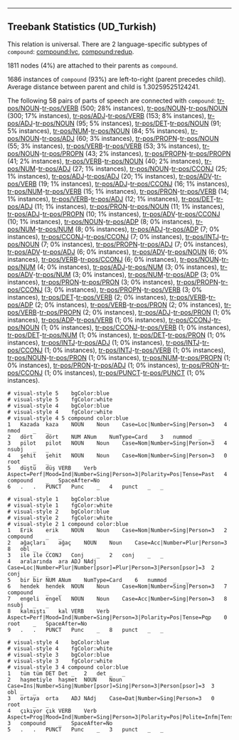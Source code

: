 

--------------------------------------------------------------------------------

## Treebank Statistics (UD_Turkish)

This relation is universal.
There are 2 language-specific subtypes of `compound`: [compound:lvc](), [compound:redup]().

1811 nodes (4%) are attached to their parents as `compound`.

1686 instances of `compound` (93%) are left-to-right (parent precedes child).
Average distance between parent and child is 1.30259525124241.

The following 58 pairs of parts of speech are connected with `compound`: [tr-pos/NOUN]()-[tr-pos/VERB]() (500; 28% instances), [tr-pos/NOUN]()-[tr-pos/NOUN]() (300; 17% instances), [tr-pos/ADJ]()-[tr-pos/VERB]() (153; 8% instances), [tr-pos/ADJ]()-[tr-pos/NOUN]() (95; 5% instances), [tr-pos/DET]()-[tr-pos/NOUN]() (91; 5% instances), [tr-pos/NUM]()-[tr-pos/NOUN]() (84; 5% instances), [tr-pos/NOUN]()-[tr-pos/ADJ]() (60; 3% instances), [tr-pos/PROPN]()-[tr-pos/NOUN]() (55; 3% instances), [tr-pos/VERB]()-[tr-pos/VERB]() (53; 3% instances), [tr-pos/NOUN]()-[tr-pos/PROPN]() (43; 2% instances), [tr-pos/PROPN]()-[tr-pos/PROPN]() (41; 2% instances), [tr-pos/VERB]()-[tr-pos/NOUN]() (40; 2% instances), [tr-pos/NUM]()-[tr-pos/ADJ]() (27; 1% instances), [tr-pos/NOUN]()-[tr-pos/CCONJ]() (25; 1% instances), [tr-pos/ADJ]()-[tr-pos/ADJ]() (20; 1% instances), [tr-pos/ADV]()-[tr-pos/VERB]() (19; 1% instances), [tr-pos/ADJ]()-[tr-pos/CCONJ]() (16; 1% instances), [tr-pos/NUM]()-[tr-pos/VERB]() (15; 1% instances), [tr-pos/PRON]()-[tr-pos/VERB]() (14; 1% instances), [tr-pos/VERB]()-[tr-pos/ADJ]() (12; 1% instances), [tr-pos/DET]()-[tr-pos/ADJ]() (11; 1% instances), [tr-pos/PRON]()-[tr-pos/NOUN]() (11; 1% instances), [tr-pos/ADJ]()-[tr-pos/PROPN]() (10; 1% instances), [tr-pos/ADV]()-[tr-pos/CCONJ]() (10; 1% instances), [tr-pos/NOUN]()-[tr-pos/ADP]() (8; 0% instances), [tr-pos/NUM]()-[tr-pos/NUM]() (8; 0% instances), [tr-pos/ADJ]()-[tr-pos/ADP]() (7; 0% instances), [tr-pos/CCONJ]()-[tr-pos/CCONJ]() (7; 0% instances), [tr-pos/INTJ]()-[tr-pos/NOUN]() (7; 0% instances), [tr-pos/PROPN]()-[tr-pos/ADJ]() (7; 0% instances), [tr-pos/ADV]()-[tr-pos/ADJ]() (6; 0% instances), [tr-pos/ADV]()-[tr-pos/NOUN]() (6; 0% instances), [tr-pos/VERB]()-[tr-pos/CCONJ]() (6; 0% instances), [tr-pos/NOUN]()-[tr-pos/NUM]() (4; 0% instances), [tr-pos/ADJ]()-[tr-pos/NUM]() (3; 0% instances), [tr-pos/ADV]()-[tr-pos/NUM]() (3; 0% instances), [tr-pos/NUM]()-[tr-pos/ADP]() (3; 0% instances), [tr-pos/PRON]()-[tr-pos/PRON]() (3; 0% instances), [tr-pos/PROPN]()-[tr-pos/CCONJ]() (3; 0% instances), [tr-pos/PROPN]()-[tr-pos/VERB]() (3; 0% instances), [tr-pos/DET]()-[tr-pos/VERB]() (2; 0% instances), [tr-pos/VERB]()-[tr-pos/ADP]() (2; 0% instances), [tr-pos/VERB]()-[tr-pos/PRON]() (2; 0% instances), [tr-pos/VERB]()-[tr-pos/PROPN]() (2; 0% instances), [tr-pos/ADJ]()-[tr-pos/PRON]() (1; 0% instances), [tr-pos/ADP]()-[tr-pos/VERB]() (1; 0% instances), [tr-pos/CCONJ]()-[tr-pos/NOUN]() (1; 0% instances), [tr-pos/CCONJ]()-[tr-pos/VERB]() (1; 0% instances), [tr-pos/DET]()-[tr-pos/NUM]() (1; 0% instances), [tr-pos/DET]()-[tr-pos/PRON]() (1; 0% instances), [tr-pos/INTJ]()-[tr-pos/ADJ]() (1; 0% instances), [tr-pos/INTJ]()-[tr-pos/CCONJ]() (1; 0% instances), [tr-pos/INTJ]()-[tr-pos/VERB]() (1; 0% instances), [tr-pos/NOUN]()-[tr-pos/PRON]() (1; 0% instances), [tr-pos/NUM]()-[tr-pos/PROPN]() (1; 0% instances), [tr-pos/PRON]()-[tr-pos/ADJ]() (1; 0% instances), [tr-pos/PRON]()-[tr-pos/CCONJ]() (1; 0% instances), [tr-pos/PUNCT]()-[tr-pos/PUNCT]() (1; 0% instances).


~~~ conllu
# visual-style 5	bgColor:blue
# visual-style 5	fgColor:white
# visual-style 4	bgColor:blue
# visual-style 4	fgColor:white
# visual-style 4 5 compound	color:blue
1	Kazada	kaza	NOUN	Noun	Case=Loc|Number=Sing|Person=3	4	nmod	_	_
2	dört	dört	NUM	ANum	NumType=Card	3	nummod	_	_
3	pilot	pilot	NOUN	Noun	Case=Nom|Number=Sing|Person=3	4	nsubj	_	_
4	şehit	şehit	NOUN	Noun	Case=Nom|Number=Sing|Person=3	0	root	_	_
5	düştü	düş	VERB	Verb	Aspect=Perf|Mood=Ind|Number=Sing|Person=3|Polarity=Pos|Tense=Past	4	compound	_	SpaceAfter=No
6	.	.	PUNCT	Punc	_	4	punct	_	_

~~~


~~~ conllu
# visual-style 1	bgColor:blue
# visual-style 1	fgColor:white
# visual-style 2	bgColor:blue
# visual-style 2	fgColor:white
# visual-style 2 1 compound	color:blue
1	Erik	erik	NOUN	Noun	Case=Nom|Number=Sing|Person=3	2	compound	_	_
2	ağaçları	ağaç	NOUN	Noun	Case=Acc|Number=Plur|Person=3	8	obl	_	_
3	ile	ile	CCONJ	Conj	_	2	conj	_	_
4	aralarında	ara	ADJ	NAdj	Case=Loc|Number=Plur|Number[psor]=Plur|Person=3|Person[psor]=3	2	conj	_	_
5	bir	bir	NUM	ANum	NumType=Card	6	nummod	_	_
6	hendek	hendek	NOUN	Noun	Case=Nom|Number=Sing|Person=3	7	compound	_	_
7	engeli	engel	NOUN	Noun	Case=Acc|Number=Sing|Person=3	8	nsubj	_	_
8	kalmıştı	kal	VERB	Verb	Aspect=Perf|Mood=Ind|Number=Sing|Person=3|Polarity=Pos|Tense=Pqp	0	root	_	SpaceAfter=No
9	.	.	PUNCT	Punc	_	8	punct	_	_

~~~


~~~ conllu
# visual-style 4	bgColor:blue
# visual-style 4	fgColor:white
# visual-style 3	bgColor:blue
# visual-style 3	fgColor:white
# visual-style 3 4 compound	color:blue
1	tüm	tüm	DET	Det	_	2	det	_	_
2	haşmetiyle	haşmet	NOUN	Noun	Case=Ins|Number=Sing|Number[psor]=Sing|Person=3|Person[psor]=3	3	obl	_	_
3	ortaya	orta	ADJ	NAdj	Case=Dat|Number=Sing|Person=3	0	root	_	_
4	çıkıyor	çık	VERB	Verb	Aspect=Prog|Mood=Ind|Number=Sing|Person=3|Polarity=Pos|Polite=Infm|Tense=Pres	3	compound	_	SpaceAfter=No
5	.	.	PUNCT	Punc	_	3	punct	_	_

~~~


